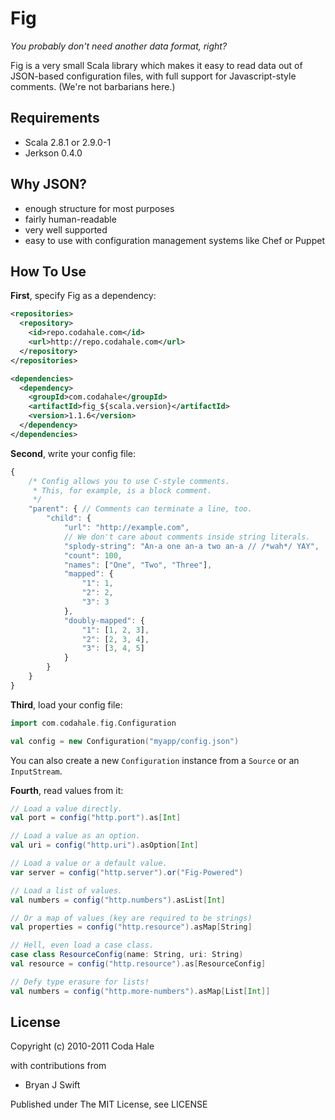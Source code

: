 Fig
===

*You probably don't need another data format, right?*

Fig is a very small Scala library which makes it easy to read data out of
JSON-based configuration files, with full support for Javascript-style comments. 
(We're not barbarians here.)


Requirements
------------

* Scala 2.8.1 or 2.9.0-1
* Jerkson 0.4.0


Why JSON?
---------

* enough structure for most purposes
* fairly human-readable
* very well supported
* easy to use with configuration management systems like Chef or Puppet


How To Use
----------

**First**, specify Fig as a dependency:

```xml
<repositories>
  <repository>
    <id>repo.codahale.com</id>
    <url>http://repo.codahale.com</url>
  </repository>
</repositories>

<dependencies>
  <dependency>
    <groupId>com.codahale</groupId>
    <artifactId>fig_${scala.version}</artifactId>
    <version>1.1.6</version>
  </dependency>
</dependencies>
```

**Second**, write your config file:

```javascript
{
    /* Config allows you to use C-style comments.
     * This, for example, is a block comment.
     */
    "parent": { // Comments can terminate a line, too.
        "child": {
            "url": "http://example.com",
            // We don't care about comments inside string literals.
            "splody-string": "An-a one an-a two an-a // /*wah*/ YAY",
            "count": 100,
            "names": ["One", "Two", "Three"],
            "mapped": {
                "1": 1,
                "2": 2,
                "3": 3
            },
            "doubly-mapped": {
                "1": [1, 2, 3],
                "2": [2, 3, 4],
                "3": [3, 4, 5]
            }
        }
    }
}
```

**Third**, load your config file:

```scala
import com.codahale.fig.Configuration

val config = new Configuration("myapp/config.json")
```

You can also create a new `Configuration` instance from a `Source` or an
`InputStream`.

**Fourth**, read values from it:

 ```scala
// Load a value directly.
val port = config("http.port").as[Int]

// Load a value as an option.
val uri = config("http.uri").asOption[Int]

// Load a value or a default value.
var server = config("http.server").or("Fig-Powered")

// Load a list of values.
val numbers = config("http.numbers").asList[Int]

// Or a map of values (key are required to be strings)
val properties = config("http.resource").asMap[String]

// Hell, even load a case class.
case class ResourceConfig(name: String, uri: String)
val resource = config("http.resource").as[ResourceConfig]

// Defy type erasure for lists!
val numbers = config("http.more-numbers").asMap[List[Int]]
```

License
-------

Copyright (c) 2010-2011 Coda Hale

with contributions from

* Bryan J Swift

Published under The MIT License, see LICENSE
